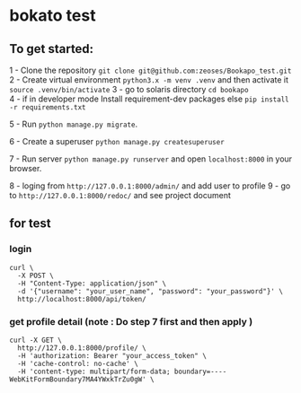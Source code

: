 #  bokato test
## To get started:
1 - Clone the repository
`git clone git@github.com:zeoses/Bookapo_test.git`  
2 - Create virtual environment
`python3.x -m venv .venv`
and then activate it
`source .venv/bin/activate`
3 -  go to solaris directory `cd bookapo`  
4 - if in developer mode Install requirement-dev packages else
`pip install -r requirements.txt`

5 - Run `python manage.py migrate`.

6 - Create a superuser
`python manage.py createsuperuser`

7 - Run server `python manage.py runserver` and open `localhost:8000` in your browser.  

8 - loging from `http://127.0.0.1:8000/admin/` and add user to profile
9 - go to `http://127.0.0.1:8000/redoc/` and see project document
## for test
### login

```
curl \       
  -X POST \
  -H "Content-Type: application/json" \
  -d '{"username": "your_user_name", "password": "your_password"}' \
  http://localhost:8000/api/token/

```
### get profile detail (note : Do step 7 first and then apply )
```
curl -X GET \
  http://127.0.0.1:8000/profile/ \
  -H 'authorization: Bearer "your_access_token" \
  -H 'cache-control: no-cache' \
  -H 'content-type: multipart/form-data; boundary=----WebKitFormBoundary7MA4YWxkTrZu0gW' \
```
